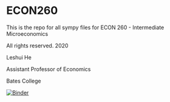 # ECON260

This is the repo for all sympy files for ECON 260 - Intermediate Microeconomics

All rights reserved. 2020

Leshui He

Assistant Professor of Economics

Bates College

[![Binder](https://mybinder.org/badge_logo.svg)](https://mybinder.org/v2/gh/lhebates/BatesEcon260/master)

